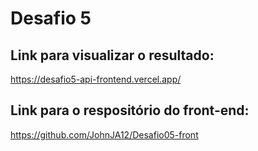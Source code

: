 # Desafio 5

## Link para visualizar o resultado:
https://desafio5-api-frontend.vercel.app/

## Link para o respositório do front-end:
https://github.com/JohnJA12/Desafio05-front

